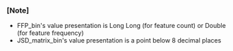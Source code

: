 ### [Note]
* FFP_bin's value presentation is Long Long (for feature count) or Double (for feature frequency)  
* JSD_matrix_bin's value presentation is a point below 8 decimal places  
